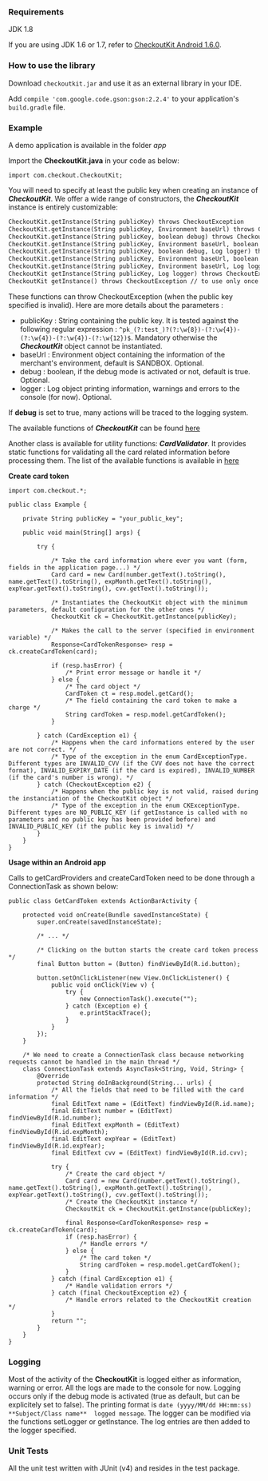 ### Requirements

JDK 1.8

If you are using JDK 1.6 or 1.7, refer to [CheckoutKit Android 1.6.0](https://github.com/checkout/checkoutkit-android/tree/1.6.0).

### How to use the library

Download ```checkoutkit.jar``` and use it as an external library in your IDE.

Add ```compile 'com.google.code.gson:gson:2.2.4'``` to your application's ```build.gradle``` file.

### Example

A demo application is available in the folder *app*

Import the **CheckoutKit.java** in your code as below:
```
import com.checkout.CheckoutKit;
```

You will need to specify at least the public key when creating an instance of ***CheckoutKit***. We offer a wide range of constructors, the ***CheckoutKit*** instance is entirely customizable:

```html
CheckoutKit.getInstance(String publicKey) throws CheckoutException
CheckoutKit.getInstance(String publicKey, Environment baseUrl) throws CheckoutException
CheckoutKit.getInstance(String publicKey, boolean debug) throws CheckoutException
CheckoutKit.getInstance(String publicKey, Environment baseUrl, boolean debug) throws CheckoutException
CheckoutKit.getInstance(String publicKey, boolean debug, Log logger) throws CheckoutException
CheckoutKit.getInstance(String publicKey, Environment baseUrl, boolean debug, Log logger) throws CheckoutException
CheckoutKit.getInstance(String publicKey, Environment baseUrl, Log logger) throws CheckoutException
CheckoutKit getInstance(String publicKey, Log logger) throws CheckoutException
CheckoutKit getInstance() throws CheckoutException // to use only once the CheckoutKit object has been instantiated, otherwise throws a CheckoutException
```

These functions can throw CheckoutException (when the public key specified is invalid).
Here are more details about the parameters :
- publicKey : String containing the public key. It is tested against the following regular expression : ```^pk_(?:test_)?(?:\w{8})-(?:\w{4})-(?:\w{4})-(?:\w{4})-(?:\w{12})$```. Mandatory otherwise the ***CheckoutKit*** object cannot be instantiated.
- baseUrl : Environment object containing the information of the merchant's environment, default is SANDBOX. Optional.
- debug : boolean, if the debug mode is activated or not, default is true. Optional.
- logger : Log object printing information, warnings and errors to the console (for now). Optional.

If **debug** is set to true, many actions will be traced to the logging system.

The available functions of ***CheckoutKit*** can be found [here](http://docs.checkout.com/mobile/android-kit/reference/checkoutkit)

Another class is available for utility functions: ***CardValidator***. It provides static functions for validating all the card related information before processing them. The list of the available functions is available in [here](http://docs.checkout.com/mobile/android-kit/reference/cardvalidator)


**Create card token**

```
import com.checkout.*;

public class Example {

    private String publicKey = "your_public_key";

    public void main(String[] args) {

        try {

            /* Take the card information where ever you want (form, fields in the application page...) */
            Card card = new Card(number.getText().toString(), name.getText().toString(), expMonth.getText().toString(), expYear.getText().toString(), cvv.getText().toString());

            /* Instantiates the CheckoutKit object with the minimum parameters, default configuration for the other ones */
            CheckoutKit ck = CheckoutKit.getInstance(publicKey);

            /* Makes the call to the server (specified in environment variable) */
            Response<CardTokenResponse> resp = ck.createCardToken(card);

            if (resp.hasError) {
                /* Print error message or handle it */
            } else {
                /* The card object */
                CardToken ct = resp.model.getCard();
                /* The field containing the card token to make a charge */
                String cardToken = resp.model.getCardToken();
            }

        } catch (CardException e1) {
            /* Happens when the card informations entered by the user are not correct. */
            /* Type of the exception in the enum CardExceptionType. Different types are INVALID_CVV (if the CVV does not have the correct format), INVALID_EXPIRY_DATE (if the card is expired), INVALID_NUMBER (if the card's number is wrong). */
        } catch (CheckoutException e2) {
            /* Happens when the public key is not valid, raised during the instanciation of the CheckoutKit object */
            /* Type of the exception in the enum CKExceptionType. Different types are NO_PUBLIC_KEY (if getInstance is called with no parameters and no public key has been provided before) and INVALID_PUBLIC_KEY (if the public key is invalid) */
        }
    }
}
```

**Usage within an Android app**

Calls to getCardProviders and createCardToken need to be done through a ConnectionTask as shown below:

```
public class GetCardToken extends ActionBarActivity {

    protected void onCreate(Bundle savedInstanceState) {
        super.onCreate(savedInstanceState);

        /* ... */

        /* Clicking on the button starts the create card token process */
        final Button button = (Button) findViewById(R.id.button);

        button.setOnClickListener(new View.OnClickListener() {
            public void onClick(View v) {
                try {
                    new ConnectionTask().execute("");
                } catch (Exception e) {
                    e.printStackTrace();
                }
            }
        });
    }

    /* We need to create a ConnectionTask class because networking requests cannot be handled in the main thread */
    class ConnectionTask extends AsyncTask<String, Void, String> {
        @Override
        protected String doInBackground(String... urls) {
            /* All the fields that need to be filled with the card information */
            final EditText name = (EditText) findViewById(R.id.name);
            final EditText number = (EditText) findViewById(R.id.number);
            final EditText expMonth = (EditText) findViewById(R.id.expMonth);
            final EditText expYear = (EditText) findViewById(R.id.expYear);
            final EditText cvv = (EditText) findViewById(R.id.cvv);

            try {
                /* Create the card object */
                Card card = new Card(number.getText().toString(), name.getText().toString(), expMonth.getText().toString(), expYear.getText().toString(), cvv.getText().toString());
                /* Create the CheckoutKit instance */
                CheckoutKit ck = CheckoutKit.getInstance(publicKey);

                final Response<CardTokenResponse> resp = ck.createCardToken(card);
                if (resp.hasError) {
                    /* Handle errors */
                } else {
                    /* The card token */
                    String cardToken = resp.model.getCardToken();
                }
            } catch (final CardException e1) {
                /* Handle validation errors */
            } catch (final CheckoutException e2) {
                /* Handle errors related to the CheckoutKit creation */
            }
            return "";
        }
    }
}
```

### Logging

Most of the activity of the **CheckoutKit** is logged either as information, warning or error. All the logs are made to the console for now. Logging occurs only if the debug mode is activated (true as default, but can be explicitely set to false). The printing format is ```date (yyyy/MM/dd HH:mm:ss)  **Subject/Class name**  logged message```. The logger can be modified via the functions setLogger or getInstance. The log entries are then added to the logger specified.

### Unit Tests

All the unit test written with JUnit (v4) and resides in the test package.
